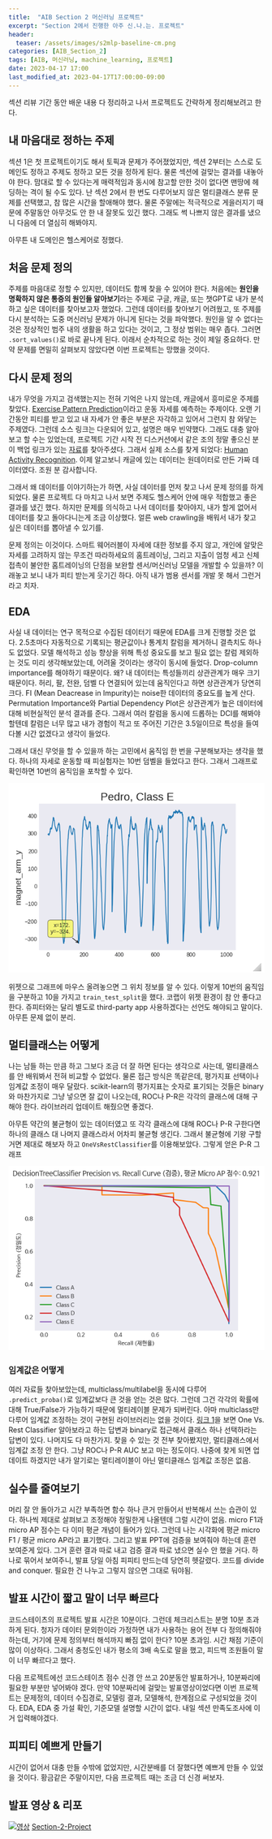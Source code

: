 ```yaml
---
title:  "AIB Section 2 머신러닝 프로젝트"
excerpt: "Section 2에서 진행한 아주 신.나.는. 프로젝트"
header:
  teaser: /assets/images/s2mlp-baseline-cm.png
categories: [AIB_Section_2]
tags: [AIB, 머신러닝, machine_learning, 프로젝트]
date: 2023-04-17 17:00
last_modified_at: 2023-04-17T17:00:00-09:00
---
```


섹션 리뷰 기간 동안 배운 내용 다 정리하고 나서 프로젝트도 간략하게 정리해보려고 한다.

## 내 마음대로 정하는 주제

섹션 1은 첫 프로젝트이기도 해서 토픽과 문제가 주어졌었지만, 섹션 2부터는 스스로 도메인도 정하고 주제도 정하고 모든 것을 정하게 된다. 물론 섹션에 걸맞는 결과를 내놓아야 한다. 맘대로 할 수 있다는게 매력적임과 동시에 참고할 만한 것이 없다면 맨땅에 헤딩하는 격이 될 수도 있다. 난 섹션 2에서 한 번도 다루어보지 않은 멀티클래스 분류 문제를 선택했고, 참 많은 시간을 할애해야 했다. 물론 주말에는 적극적으로 게을러지기 때문에 주말동안 아무것도 안 한 내 잘못도 있긴 했다. 그래도 썩 나쁘지 않은 결과를 냈으니 다음에 더 열심히 해봐야지.

아무튼 내 도메인은 헬스케어로 정했다.

## 처음 문제 정의

주제를 마음대로 정할 수 있지만, 데이터도 함께 찾을 수 있어야 한다. 처음에는 **원인을 명확하지 않은 통증의 원인들 알아보기**라는 주제로 구글, 캐글, 또는 챗GPT로 내가 분석하고 싶은 데이터를 찾아보고자 했었다. 그런데 데이터를 찾아보기 어려웠고, 또 주제를 다시 분석하는 도중 머신러닝 문제가 아니게 된다는 것을 파악했다. 원인을 알 수 없다는 것은 정상적인 범주 내의 생활을 하고 있다는 것이고, 그 정상 범위는 매우 좁다. 그러면 `.sort_values()`로 바로 끝나게 된다. 이래서 순차적으로 하는 것이 제일 중요하다. 만약 문제를 면밀히 살펴보지 않았다면 이번 프로젝트는 망했을 것이다.

## 다시 문제 정의

내가 무엇을 가지고 검색했는지는 전혀 기억은 나지 않는데, 캐글에서 흥미로운 주제를 찾았다. [Exercise Pattern Prediction](https://www.kaggle.com/datasets/athniv/exercisepatternpredict)이라고 운동 자세를 예측하는 주제이다. 오랜 기간동안 피티를 받고 있고 내 자세가 안 좋은 부분은 자각하고 있어서 그런지 참 와닿는 주제였다. 그런데 소스 링크는 다운되어 있고, 설명은 매우 빈약했다. 그래도 대충 알아보고 할 수는 있었는데, 프로젝트 기간 시작 전 디스커션에서 같은 조의 정말 좋으신 분이 백업 링크가 있는 [자료](https://github.com/MerEsf/Practical_Machine_Learning)를 찾아주셨다. 그래서 실제 소스를 찾게 되었다: [Human Activity Recognition](http://web.archive.org/web/20161224072740/http:/groupware.les.inf.puc-rio.br/har). 이제 알고보니 캐글에 있는 데이터는 원데이터로 만든 가짜 데이터였다. 조원 분 감사합니다.

그래서 왜 데이터를 이야기하는가 하면, 사실 데이터를 먼저 찾고 나서 문제 정의를 하게 되었다. 물론 프로젝트 다 마치고 나서 보면 주제도 헬스케어 안에 매우 적합했고 좋은 결과를 냈긴 했다. 하지만 문제를 의식하고 나서 데이터를 찾아야지, 내가 할게 없어서 데이터를 찾고 돌아다니는게 조금 이상했다. 얼른 web crawling을 배워서 내가 찾고 싶은 데이터를 뽑아낼 수 있기를.

문제 정의는 이것이다. 스마트 웨어러블이 자세에 대한 정보를 주지 않고, 개인에 알맞은 자세를 고려하지 않는 무조건 따라하세요의 홈트레이닝, 그리고 지출이 엄청 세고 신체접촉이 불안한 홈트레이닝의 단점을 보완할 센서/머신러닝 모델을 개발할 수 있을까? 이래놓고 보니 내가 피티 받는게 웃기긴 하다. 아직 내가 범용 센서를 개발 못 해서 그런거라고 치자.

## EDA

사실 내 데이터는 연구 목적으로 수집된 데이터기 때문에 EDA를 크게 진행할 것은 없다. 2.5초마다 자동적으로 기록되는 평균값이나 통계치 칼럼을 제거하니 결측치도 하나도 없었다. 모델 해석하고 성능 향상을 위해 특성 중요도를 보고 필요 없는 칼럼 제외하는 것도 미리 생각해보았는데, 어려울 것이라는 생각이 동시에 들었다. Drop-column importance를 해야하기 때문이다. 왜? 내 데이터는 특성들끼리 상관관계가 매우 크기 때문이다. 허리, 팔, 전완, 덤벨 다 연결되어 있는데 움직인다고 하면 상관관계가 당연히 크다. FI (Mean Deacrease in Impurity)는 noise한 데이터의 중요도를 높게 산다. Permutation Importance와 Partial Dependency Plot은 상관관계가 높은 데이터에 대해 비현실적인 분석 결과를 준다. 그래서 여러 칼럼을 동시에 드롭하는 DCI를 해봐야 할텐데 칼럼은 너무 많고 내가 경험이 적고 또 주어진 기간은 3.5일이므로 특성을 들여다볼 시간 없겠다고 생각이 들었다.

그래서 대신 무엇을 할 수 있을까 하는 고민에서 움직임 한 번을 구분해보자는 생각을 했다. 하나의 자세로 운동할 때 피실험자는 10번 덤벨을 들었다고 한다. 그래서 그래프로 확인하면 10번의 움직임을 포착할 수 있다.

<p align="center">
  <img src="/assets/images/s2mlp-get_datapoint.png" />
</p>

위젯으로 그래프에 마우스 올려놓으면 그 위치 정보를 알 수 있다. 이렇게 10번의 움직임을 구분하고 10을 가지고 `train_test_split`을 했다. 코랩이 위젯 환경이 참 안 좋다고 한다. 쥬피터와는 달리 별도로 third-party app 사용하겠다는 선언도 해야되고 말이다. 아무튼 문제 없이 분리.

## 멀티클래스는 어떻게

나는 남들 하는 만큼 하고 그보다 조금 더 잘 하면 된다는 생각으로 사는데, 멀티클래스를 안 배워봐서 전혀 비교할 수 없었다. 물론 접근 방식은 똑같은데, 평가지표 선택이나 임계값 조정이 매우 달랐다. scikit-learn의 평가지표는 숫자로 표기되는 것들은 binary와 마찬가지로 그냥 넣으면 잘 값이 나오는데, ROC나 P-R은 각각의 클래스에 대해 구해야 한다. 라이브러리 업데이트 해줬으면 좋겠다.

아무튼 약간의 불균형이 있는 데이터였고 또 각각 클래스에 대해 ROC나 P-R 구한다면 하나의 클래스 대 나머지 클래스라서 어차피 불균형 생긴다. 그래서 불균형에 기왕 구할거면 제대로 해보자 하고 `OneVsRestClassifier`를 이용해보았다. 그렇게 얻은 P-R 그래프

<p align="center">
  <img src="/assets/images/s2mlp-baseline-pr.png" />
</p>

### 임계값은 어떻게

여러 자료들 찾아보았는데, multiclass/multilabel을 동시에 다루어 `.predict_proba()`로 임계값보다 큰 것을 얻는 것은 많다. 그런데 그건 각각의 확률에 대해 True/False가 가능하기 때문에 멀티레이블 문제가 되버린다. 아마 multiclass만 다루어 임계값 조정하는 것이 구현된 라이브러리는 없을 것이다. [링크 1](https://datascience.stackexchange.com/questions/77264/finding-optimal-threshold-in-multi-class-classification-task)을 보면 One Vs. Rest Classifier 알아보라고 하는 답변과 binary로 접근해서 클래스 하나 선택하라는 답변이 있다. 나머지도 다 마찬가지. 찾을 수 있는 것 전부 찾아봤지만, 멀티클래스에서 임계값 조정 안 한다. 그냥 ROC나 P-R AUC 보고 마는 정도이다. 나중에 찾게 되면 업데이트 하겠지만 내가 알기로는 멀티레이블이 아닌 멀티클래스 임계값 조정은 없음.

## 실수를 줄여보기

머리 잘 안 돌아가고 시간 부족하면 함수 하나 큰거 만들어서 반복해서 쓰는 습관이 있다. 하나씩 제대로 살펴보고 조정해야 정밀한게 나올텐데 그럴 시간이 없음. micro F1과 micro AP 점수는 다 이미 평균 개념이 들어가 있다. 그런데 나는 시각화에 평균 micro F1 / 평균 micro AP라고 표기했다. 그리고 발표 PPT에 검증을 보여줘야 하는데 훈련 보여준게 있다. 그거 훈련 결과 따로 내고 검증 결과 따로 냈으면 실수 안 했을 거다. 하나로 묶어서 보여주니, 발표 당일 아침 피피티 만드는데 당연히 헷갈렸다. 코드를 divide and conquer. 필요한 건 나누고 그렇지 않으면 그대로 둬야됨.

## 발표 시간이 짧고 말이 너무 빠르다

코드스테이츠의 프로젝트 발표 시간은 10분이다. 그런데 체크리스트는 분명 10분 초과하게 된다. 청자가 데이터 문외한이라 가정하면 내가 사용하는 용어 전부 다 정의해줘야 하는데, 거기에 문제 정의부터 해석까지 빠짐 없이 한다? 10분 초과임. 시간 채점 기준이 많이 이상하다. 그래서 충청도인 내가 평소의 3배 속도로 말을 했고, 피드백 조원들이 말이 너무 빠르다고 했다.

다음 프로젝트에선 코드스테이츠 점수 신경 안 쓰고 20분동안 발표하거나, 10분짜리에 필요한 부분만 넣어봐야 겠다. 만약 10분짜리에 걸맞는 발표영상이었다면 이번 프로젝트는 문제정의, 데이터 수집경로, 모델링 결과, 모델해석, 한계점으로 구성되었을 것이다. EDA, EDA 중 가설 확인, 기준모델 설명할 시간이 없다. 내일 섹션 만족도조사에 이거 입력해야겠다.

## 피피티 예쁘게 만들기

시간이 없어서 대충 만들 수밖에 없었지만, 시간분배를 더 잘했다면 예쁘게 만들 수 있었을 것이다. 황금같은 주말이지만, 다음 프로젝트 때는 조금 더 신경 써보자.

## 발표 영상 & 리포

[![영상](https://img.youtube.com/vi/BnSiH-Ky-Ks/maxresdefault.jpg)](https://www.youtube.com/watch?v=BnSiH-Ky-Ks)
[Section-2-Project](https://github.com/yjmd2222/Section-2-Project)